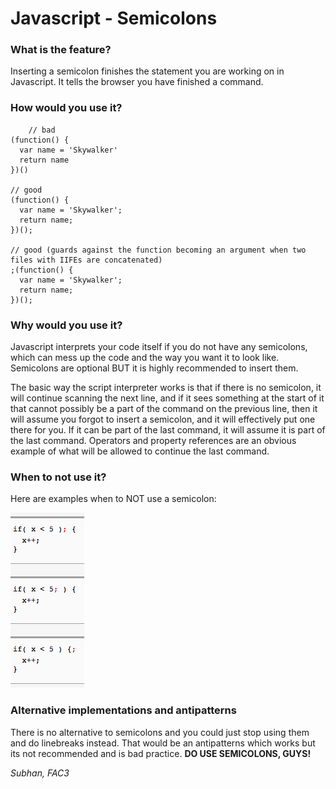 # Javascript - Semicolons


### What is the feature?

Inserting a semicolon finishes the statement you are working on in Javascript. It tells the browser you have finished a command. 



### How would you use it?

		// bad
	(function() {
	  var name = 'Skywalker'
	  return name
	})()
	
	// good
	(function() {
	  var name = 'Skywalker';
	  return name;
	})();

	// good (guards against the function becoming an argument when two files with IIFEs are concatenated)
	;(function() {
	  var name = 'Skywalker';
	  return name;
	})();



### Why would you use it?

 Javascript  interprets your code itself if you do not have any semicolons, which can mess up the code and the way you want it to look like. Semicolons are optional BUT it is highly recommended to insert them. 

 The basic way the script interpreter works is that if there is no semicolon, it will continue scanning the next line, and if it sees something at the start of it that cannot possibly be a part of the command on the previous line, then it will assume you forgot to insert a semicolon, and it will effectively put one there for you. If it can be part of the last command, it will assume it is part of the last command. Operators and property references are an obvious example of what will be allowed to continue the last command. 



### When to not use it?

Here are examples when to NOT use a semicolon:

![When not to use a semicolon](/../images/semicolonpic.png "When not to use a semicolon")




### Alternative implementations and antipatterns

There is no alternative to semicolons and you could just stop using them and do linebreaks instead. That would be an antipatterns which works but its not recommended and is bad practice. 
<strong>DO USE SEMICOLONS, GUYS!</strong> 

*Subhan, FAC3*